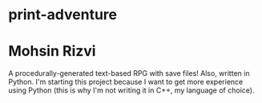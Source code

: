 # print-adventure
# Mohsin Rizvi
A procedurally-generated text-based RPG with save files! Also, written
in Python. I'm starting this project because I want to get more experience
using Python (this is why I'm not writing it in C++, my language of choice).
